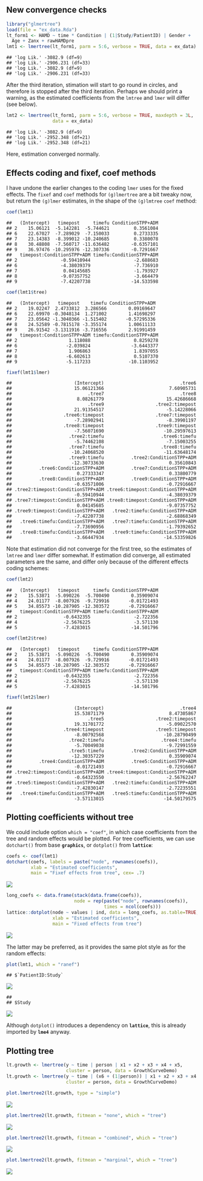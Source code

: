 New convergence checks
----------------------

``` r
library("glmertree")
load(file = "ex_data.Rda")
lt_form1 <- HAMD ~ time * Condition | (1|Study/PatientID) | Gender + 
  Age + Zanx + rawHAMDpre
lmt1 <- lmertree(lt_form1, parm = 5:6, verbose = TRUE, data = ex_data)
```

    ## 'log Lik.' -3082.9 (df=9)
    ## 'log Lik.' -2906.231 (df=33)
    ## 'log Lik.' -3082.9 (df=9)
    ## 'log Lik.' -2906.231 (df=33)

After the third iteration, stimation will start to go round in circles, and therefore is stopped after the third iteration. Perhaps we should print a warning, as the estimated coefficients from the `lmtree` and `lmer` will differ (see below).

``` r
lmt2 <- lmertree(lt_form1, parm = 5:6, verbose = TRUE, maxdepth = 3L, 
                 data = ex_data)
```

    ## 'log Lik.' -3082.9 (df=9)
    ## 'log Lik.' -2952.348 (df=21)
    ## 'log Lik.' -2952.348 (df=21)

Here, estimation converged normally.

Effects coding and fixef, coef methods
--------------------------------------

I have undone the earlier changes to the coding `lmer` uses for the fixed effects. The `fixef` and `coef` methods for `(g)lmertree` are a bit tweaky now, but return the `(g)lmer` estimates, in the shape of the `(g)lmtree` `coef` method:

``` r
coef(lmt1)
```

    ##   (Intercept)   timepost     timefu ConditionSTPP+ADM
    ## 2    15.06121  -5.142281  -5.744621         0.3561084
    ## 6    22.67027  -7.289029  -7.150033         0.2733335
    ## 7    23.14383  -8.399012 -10.240685         0.3380078
    ## 8    30.48808  -7.560717 -11.636482        -0.6357101
    ## 9    36.97476 -10.295976 -12.307336        -0.7291667
    ##   timepost:ConditionSTPP+ADM timefu:ConditionSTPP+ADM
    ## 2                -0.59410944                -2.688683
    ## 6                -4.38039379                -7.736910
    ## 7                 0.04145685                -1.793927
    ## 8                -9.07357752                -3.664479
    ## 9                -7.42207738               -14.533598

``` r
coef(lmt1$tree)
```

    ##   (Intercept)   timepost    timefu ConditionSTPP+ADM
    ## 2    19.02247  2.4733812  3.286566        0.09169647
    ## 6    22.69970 -0.3048134  1.271002        1.41698297
    ## 7    23.05642 -1.3040366 -1.515402       -0.57295336
    ## 8    24.52589 -0.7815178 -3.355174        1.00611133
    ## 9    26.91542 -3.1311916 -3.716556        2.91991459
    ##   timepost:ConditionSTPP+ADM timefu:ConditionSTPP+ADM
    ## 2                   1.118088                0.8259278
    ## 6                  -2.039824               -3.6443377
    ## 7                   1.906863                1.8397055
    ## 8                  -6.602613                0.5107370
    ## 9                  -5.117233              -10.1103952

``` r
fixef(lmt1$lmer)
```

    ##                       (Intercept)                            .tree6 
    ##                       15.06121366                        7.60905731 
    ##                            .tree7                            .tree8 
    ##                        8.08261779                       15.42686668 
    ##                            .tree9                   .tree2:timepost 
    ##                       21.91354517                       -5.14228066 
    ##                   .tree6:timepost                   .tree7:timepost 
    ##                       -7.28902941                       -8.39901197 
    ##                   .tree8:timepost                   .tree9:timepost 
    ##                       -7.56071690                      -10.29597613 
    ##                     .tree2:timefu                     .tree6:timefu 
    ##                       -5.74462108                       -7.15003255 
    ##                     .tree7:timefu                     .tree8:timefu 
    ##                      -10.24068520                      -11.63648174 
    ##                     .tree9:timefu          .tree2:ConditionSTPP+ADM 
    ##                      -12.30733630                        0.35610843 
    ##          .tree6:ConditionSTPP+ADM          .tree7:ConditionSTPP+ADM 
    ##                        0.27333347                        0.33800779 
    ##          .tree8:ConditionSTPP+ADM          .tree9:ConditionSTPP+ADM 
    ##                       -0.63571006                       -0.72916667 
    ## .tree2:timepost:ConditionSTPP+ADM .tree6:timepost:ConditionSTPP+ADM 
    ##                       -0.59410944                       -4.38039379 
    ## .tree7:timepost:ConditionSTPP+ADM .tree8:timepost:ConditionSTPP+ADM 
    ##                        0.04145685                       -9.07357752 
    ## .tree9:timepost:ConditionSTPP+ADM   .tree2:timefu:ConditionSTPP+ADM 
    ##                       -7.42207738                       -2.68868349 
    ##   .tree6:timefu:ConditionSTPP+ADM   .tree7:timefu:ConditionSTPP+ADM 
    ##                       -7.73690956                       -1.79392652 
    ##   .tree8:timefu:ConditionSTPP+ADM   .tree9:timefu:ConditionSTPP+ADM 
    ##                       -3.66447934                      -14.53359826

Note that estimation did not converge for the first tree, so the estimates of `lmtree` and `lmer` differ somewhat. If estimation did converge, all estimated parameters are the same, and differ only because of the different effects coding schemes:

``` r
coef(lmt2)
```

    ##   (Intercept)   timepost     timefu ConditionSTPP+ADM
    ## 2    15.53871  -5.090226  -5.700490        0.35909074
    ## 4    24.01177  -8.007926  -9.729916       -0.01721493
    ## 5    34.85573 -10.287905 -12.303572       -0.72916667
    ##   timepost:ConditionSTPP+ADM timefu:ConditionSTPP+ADM
    ## 2                 -0.6432355                -2.722356
    ## 4                 -2.5676225                -3.571130
    ## 5                 -7.4283015               -14.501796

``` r
coef(lmt2$tree)
```

    ##   (Intercept)   timepost     timefu ConditionSTPP+ADM
    ## 2    15.53871  -5.090226  -5.700490        0.35909074
    ## 4    24.01177  -8.007926  -9.729916       -0.01721493
    ## 5    34.85573 -10.287905 -12.303572       -0.72916667
    ##   timepost:ConditionSTPP+ADM timefu:ConditionSTPP+ADM
    ## 2                 -0.6432355                -2.722356
    ## 4                 -2.5676225                -3.571130
    ## 5                 -7.4283015               -14.501796

``` r
fixef(lmt2$lmer)
```

    ##                       (Intercept)                            .tree4 
    ##                       15.53871179                        8.47305867 
    ##                            .tree5                   .tree2:timepost 
    ##                       19.31701772                       -5.09022570 
    ##                   .tree4:timepost                   .tree5:timepost 
    ##                       -8.00792568                      -10.28790499 
    ##                     .tree2:timefu                     .tree4:timefu 
    ##                       -5.70049038                       -9.72991559 
    ##                     .tree5:timefu          .tree2:ConditionSTPP+ADM 
    ##                      -12.30357229                        0.35909074 
    ##          .tree4:ConditionSTPP+ADM          .tree5:ConditionSTPP+ADM 
    ##                       -0.01721493                       -0.72916667 
    ## .tree2:timepost:ConditionSTPP+ADM .tree4:timepost:ConditionSTPP+ADM 
    ##                       -0.64323550                       -2.56762247 
    ## .tree5:timepost:ConditionSTPP+ADM   .tree2:timefu:ConditionSTPP+ADM 
    ##                       -7.42830147                       -2.72235551 
    ##   .tree4:timefu:ConditionSTPP+ADM   .tree5:timefu:ConditionSTPP+ADM 
    ##                       -3.57113015                      -14.50179575

Plotting coefficients without tree
----------------------------------

We could include option `which = "coef"`, in which case coefficients from the tree and random effects would be plotted. For tree coefficients, we can use `dotchart()` from base **`graphics`**, or `dotplot()` from **`lattice`**:

``` r
coefs <- coef(lmt1)
dotchart(coefs, labels = paste("node", rownames(coefs)),
         xlab = "Estimated coefficients",
         main = "Fixef effects from tree", cex= .7)
```

![](glmertree_updates_7-5-2019_files/figure-markdown_github/unnamed-chunk-5-1.png)

``` r
long_coefs <- data.frame(stack(data.frame(coefs)), 
                         node = rep(paste("node", rownames(coefs)), 
                                    times = ncol(coefs)))
lattice::dotplot(node ~ values | ind, data = long_coefs, as.table=TRUE, 
                 xlab = "Estimated coefficients",
                 main = "Fixed effects from tree")
```

![](glmertree_updates_7-5-2019_files/figure-markdown_github/unnamed-chunk-5-2.png)

The latter may be preferred, as it provides the same plot style as for the random effects:

``` r
plot(lmt1, which = "ranef")
```

    ## $`PatientID:Study`

![](glmertree_updates_7-5-2019_files/figure-markdown_github/unnamed-chunk-6-1.png)

    ## 
    ## $Study

![](glmertree_updates_7-5-2019_files/figure-markdown_github/unnamed-chunk-6-2.png)

Although `dotplot()` introduces a dependency on **`lattice`**, this is already imported by **`lme4`** anyway.

Plotting tree
-------------

``` r
lt.growth <- lmertree(y ~ time | person | x1 + x2 + x3 + x4 + x5, 
                      cluster = person, data = GrowthCurveDemo)
lt.growth <- lmertree(y ~ time | (x6 + (1|person)) | x1 + x2 + x3 + x4 + x5, 
                      cluster = person, data = GrowthCurveDemo)

plot.lmertree2(lt.growth, type = "simple")
```

![](glmertree_updates_7-5-2019_files/figure-markdown_github/unnamed-chunk-7-1.png)

``` r
plot.lmertree2(lt.growth, fitmean = "none", which = "tree")
```

![](glmertree_updates_7-5-2019_files/figure-markdown_github/unnamed-chunk-8-1.png)

``` r
plot.lmertree2(lt.growth, fitmean = "combined", which = "tree")
```

![](glmertree_updates_7-5-2019_files/figure-markdown_github/unnamed-chunk-9-1.png)

``` r
plot.lmertree2(lt.growth, fitmean = "marginal", which = "tree")
```

![](glmertree_updates_7-5-2019_files/figure-markdown_github/unnamed-chunk-10-1.png)
